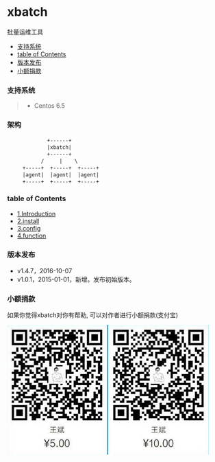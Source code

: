 # xbatch
批量运维工具

* [支持系统](#支持系统)
* [table of Contents](#table-of-contents)
* [版本发布](#版本发布)
* [小额捐款](#小额捐款)

### 支持系统

> * Centos 6.5

### 架构

```
             +------+
             |xbatch|
             +------+
           /     |    \
     +-----+  +-----+  +-----+
     |agent|  |agent|  |agent|
     +-----+  +-----+  +-----+
```

### table of Contents

+ [1.Introduction](docs/introduction.md)
+ [2.install](docs/xbatch-install.md)
+ [3.config](docs/xbatch-config.md)
+ [4.function](docs/xbatch-function.md)
 
### 版本发布 

* v1.4.7，2016-10-07
* v1.0.1，2015-01-01，新增。发布初始版本。

### 小额捐款

如果你觉得xbatch对你有帮助, 可以对作者进行小额捐款(支付宝)

![Screenshot](images/5.jpg)
